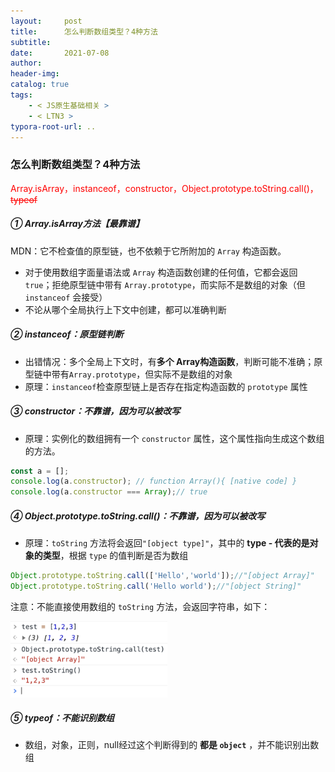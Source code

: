 ```yaml
---
layout:     post
title:      怎么判断数组类型？4种方法
subtitle:  
date:       2021-07-08
author:     
header-img: 
catalog: true
tags:
    - < JS原生基础相关 >
    - < LTN3 >
typora-root-url: ..
---
```


### 怎么判断数组类型？4种方法

<span style="color:red">Array.isArray，instanceof，constructor，Object.prototype.toString.call()，<del>typeof</del></span>

##### ① Array.isArray方法【最靠谱】

MDN：它不检查值的原型链，也不依赖于它所附加的 `Array` 构造函数。

- 对于使用数组字面量语法或 `Array` 构造函数创建的任何值，它都会返回 `true`；拒绝原型链中带有 `Array.prototype`，而实际不是数组的对象（但 `instanceof` 会接受）
- 不论从哪个全局执行上下文中创建，都可以准确判断

##### ② instanceof：原型链判断

- 出错情况：多个全局上下文时，有**多个 Array构造函数**，判断可能不准确；原型链中带有`Array.prototype`，但实际不是数组的对象
- 原理：`instanceof`检查原型链上是否存在指定构造函数的 `prototype` 属性

##### **③ constructor**：不靠谱，因为可以被改写

- 原理：实例化的数组拥有一个 `constructor` 属性，这个属性指向生成这个数组的方法。

```javascript
const a = [];
console.log(a.constructor); // function Array(){ [native code] }
console.log(a.constructor === Array);// true
```

##### ④ Object.prototype.toString.call()：不靠谱，因为可以被改写

- 原理：`toString` 方法将会返回`"[object type]"`，其中的 **type - 代表的是对象的类型**，根据 `type` 的值判断是否为数组

```js
Object.prototype.toString.call(['Hello','world']);//"[object Array]"
Object.prototype.toString.call('Hello world');//"[object String]"
```

注意：不能直接使用数组的 `toString` 方法，会返回字符串，如下：

<img src="/../img/assets_2019/image-20210708083051718.png" alt="image-20210708083051718" style="zoom:40%;" />

##### ⑤ typeof：不能识别数组

- 数组，对象，正则，null经过这个判断得到的 **都是 `object`** ，并不能识别出数组







